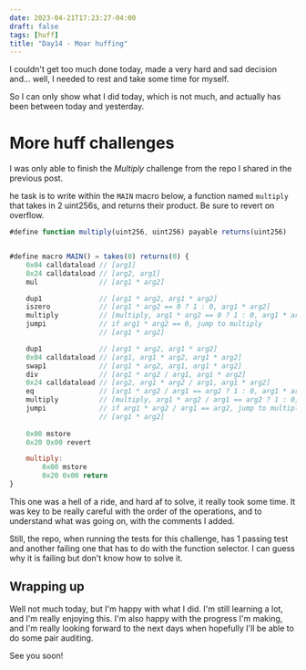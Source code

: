 ```yaml
---
date: 2023-04-21T17:23:27-04:00
draft: false
tags: [huff]
title: "Day14 - Moar huffing"
---
```


I couldn't get too much done today, made a very hard and sad decision and... well, I needed to rest and take some time for myself.

So I can only show what I did today, which is not much, and actually has been between today and yesterday.

# More huff challenges

I was only able to finish the *Multiply* challenge from the repo I shared in the previous post.

he task is to write within the `MAIN` macro below, a function named `multiply` that takes in 2 uint256s, and returns their product. Be sure to revert on overflow.

```javascript
#define function multiply(uint256, uint256) payable returns(uint256)


#define macro MAIN() = takes(0) returns(0) {
    0x04 calldataload // [arg1]
    0x24 calldataload // [arg2, arg1]
    mul               // [arg1 * arg2]

    dup1              // [arg1 * arg2, arg1 * arg2]
    iszero            // [arg1 * arg2 == 0 ? 1 : 0, arg1 * arg2]
    multiply          // [multiply, arg1 * arg2 == 0 ? 1 : 0, arg1 * arg2]
    jumpi             // if arg1 * arg2 == 0, jump to multiply
                      // [arg1 * arg2]

    dup1              // [arg1 * arg2, arg1 * arg2]
    0x04 calldataload // [arg1, arg1 * arg2, arg1 * arg2]
    swap1             // [arg1 * arg2, arg1, arg1 * arg2]
    div               // [arg1 * arg2 / arg1, arg1 * arg2]
    0x24 calldataload // [arg2, arg1 * arg2 / arg1, arg1 * arg2]
    eq                // [arg1 * arg2 / arg1 == arg2 ? 1 : 0, arg1 * arg2]
    multiply          // [multiply, arg1 * arg2 / arg1 == arg2 ? 1 : 0, arg1 * arg2]
    jumpi             // if arg1 * arg2 / arg1 == arg2, jump to multiply
                      // [arg1 * arg2]
                      
    0x00 mstore
    0x20 0x00 revert

    multiply:
        0x00 mstore
        0x20 0x00 return
}
```

This one was a hell of a ride, and hard af to solve, it really took some time. It was key to be really careful with the order of the operations, and to understand what was going on, with the comments I added.

Still, the repo, when running the tests for this challenge, has 1 passing test and another failing one that has to do with the function selector. I can guess why it is failing but don't know how to solve it.

## Wrapping up

Well not much today, but I'm happy with what I did. I'm still learning a lot, and I'm really enjoying this. I'm also happy with the progress I'm making, and I'm really looking forward to the next days when hopefully I'll be able to do some pair auditing.

See you soon!